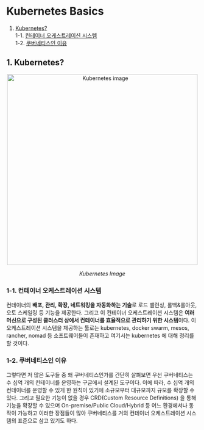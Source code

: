 # Kubernetes Basics

1. [Kubernetes?](#1-Kubernetes) <br />
    1-1. [컨테이너 오케스트레이션 시스템](#1-1-컨테이너-오케스트레이션-시스템) <br />
    1-2. [쿠버네티스인 이유](#1-2-쿠버네티스인-이유) <br />

## 1. Kubernetes?

<p align="center">
    <img width="500" alt="Kubernetes image" src="https://github.com/jongeunShin95/TIL/assets/20867824/d7f19d53-e295-4dde-9889-0e79bd66f932">
    <p align="center"><I>Kubernetes Image</I></p>
</p>

### 1-1. 컨테이너 오케스트레이션 시스템

컨테이너의 **배포, 관리, 확장, 네트워킹을 자동화하는 기술**로 로드 밸런싱, 롤백&롤아웃, 오토 스케일링 등 기능을 제공한다. 그리고 이 컨테이너 오케스트레이션 시스템은 **여러 머신으로 구성된 클러스터 상에서 컨테이너를 효율적으로 관리하기 위한 시스템**이다. 이 오케스트레이션 시스템을 제공하는 툴로는 kubernetes, docker swarm, mesos, rancher, nomad 등 소프트웨어들이 존재하고 여기서는 kubernetes 에 대해 정리를 할 것이다.

### 1-2. 쿠버네티스인 이유

그렇다면 저 많은 도구들 중 왜 쿠버네티스인가를 간단히 살펴보면 우선 쿠버네티스는 수 십억 개의 컨테이너를 운영하는 구글에서 설계된 도구이다. 이에 따라,  수 십억 개의 컨테이너를 운영할 수 있게 한 원칙이 있기에 소규모부터 대규모까지 규모를 확장할 수 있다. 그리고 필요한 기능이 없을 경우 CRD(Custom Resource Definitions) 을 통해 기능을 확장할 수 있으며 On-premise/Public Cloud/Hybrid 등 어느 환경에서나 동작이 가능하고 이러한 장점들이 많아 쿠버네티스를 거의 컨테이너 오케스트레이션 시스템의 표준으로 삼고 있기도 하다.